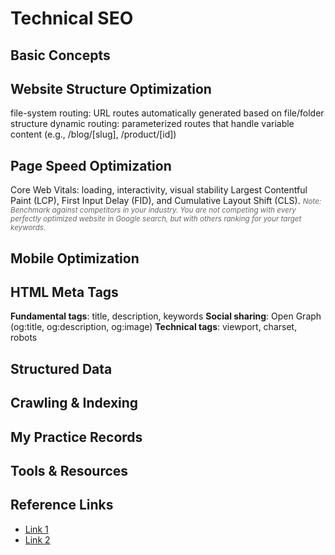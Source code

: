 # Technical SEO

## Basic Concepts

<!-- What is technical SEO and why it matters -->

## Website Structure Optimization

<!-- URL structure, internal linking, site architecture -->

file-system routing: URL routes automatically generated based on
file/folder structure
dynamic routing: parameterized routes that handle variable content (e.g.,
/blog/[slug], /product/[id])

## Page Speed Optimization

Core Web Vitals: loading, interactivity, visual stability
Largest Contentful Paint (LCP), First Input Delay (FID), and Cumulative Layout Shift (CLS).
<small style="color: #666; font-style: italic;">Note: Benchmark against competitors in your industry. You are not competing with every perfectly optimized website in Google search, but with others ranking for your target keywords.</small>

<!-- Performance metrics, optimization techniques -->

## Mobile Optimization

<!-- Responsive design, mobile-first indexing -->

## HTML Meta Tags

**Fundamental tags**: title, description, keywords
**Social sharing**: Open Graph (og:title, og:description, og:image)
**Technical tags**: viewport, charset, robots

## Structured Data

<!-- Schema markup, rich snippets -->

## Crawling & Indexing

<!-- Robots.txt, XML sitemaps, crawl budget -->

## My Practice Records

<!-- Implementation attempts and results -->

## Tools & Resources

<!-- Technical SEO tools and guides -->

## Reference Links

- [Link 1](url)
- [Link 2](url)
